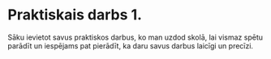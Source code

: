 # Praktiskais darbs 1.
Sāku ievietot savus praktiskos darbus, ko man uzdod skolā, lai vismaz spētu parādīt un iespējams pat pierādīt, ka daru savus darbus laicīgi un precīzi.
